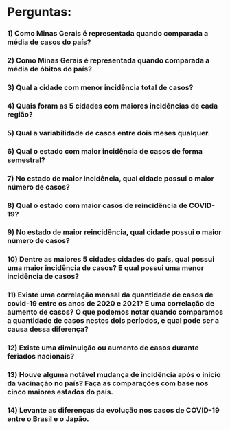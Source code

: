 # **Perguntas:**

### 1) Como Minas Gerais é representada quando comparada a média de casos do país?
### 2) Como Minas Gerais é representada quando comparada a média de óbitos do país?
### 3) Qual a cidade com menor incidência total de casos?
### 4) Quais foram as 5 cidades com maiores incidências de cada região?
### 5) Qual a variabilidade de casos entre dois meses qualquer.
### 6) Qual o estado com maior incidência de casos de forma semestral?
### 7) No estado de maior incidência, qual cidade possui o maior número de casos?
### 8) Qual o estado com maior casos de reincidência de COVID-19?
### 9) No estado de maior reincidência, qual cidade possui o maior número de casos?
### 10) Dentre as maiores 5 cidades cidades do país, qual possui uma maior incidência de casos? E qual possui uma menor incidência de casos?
### 11) Existe uma correlação mensal da quantidade de casos de covid-19 entre os anos de 2020 e 2021? E uma correlação de aumento de casos? O que podemos notar quando comparamos a quantidade de casos nestes dois períodos, e qual pode ser a causa dessa diferença?
### 12) Existe uma diminuição ou aumento de casos durante feriados nacionais?
### 13) Houve alguma notável mudança de incidência após o início da vacinação no país? Faça as comparações com base nos cinco maiores estados do país.
### 14) Levante as diferenças da evolução nos casos de COVID-19 entre o Brasil e o Japão.


